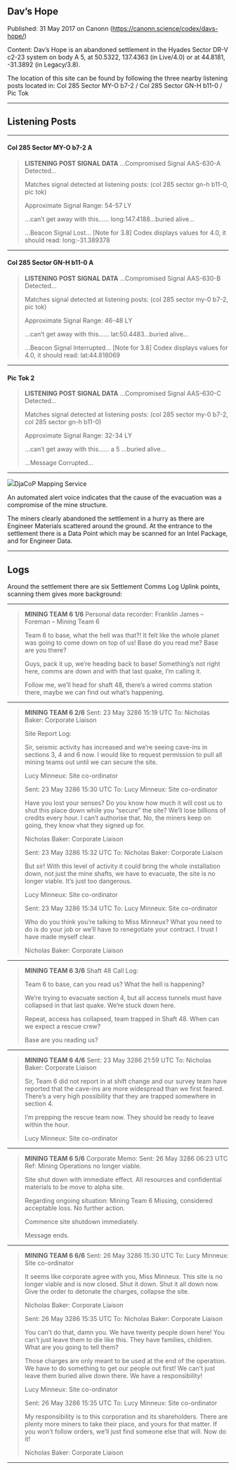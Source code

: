 ## Dav&#8217;s Hope

Published: 31 May 2017 on Canonn (https://canonn.science/codex/davs-hope/)

Content: Dav’s Hope is an abandoned settlement in the Hyades Sector DR-V c2-23 system on body A 5, at 50.5322, 137.4363 (in Live/4.0) or at 44.8181, -31.3892 (in Legacy/3.8).

The location of this site can be found by following the three nearby listening posts located in:
Col 285 Sector MY-O b7-2 / Col 285 Sector GN-H b11-0 / Pic Tok

* * *

## Listening Posts

* * *

#### Col 285 Sector MY-O b7-2 A

> 
> **LISTENING POST SIGNAL DATA**
> …Compromised Signal AAS-630-A Detected…
> 
> 
> Matches signal detected at listening posts: (col 285 sector gn-h b11-0, pic tok)
> 
> 
> Approximate Signal Range: 54-57 LY
> 
> 
> …can’t get away with this…… long:147.4188…buried alive…
> 
> 
> …Beacon Signal Lost…
> [Note for 3.8] Codex displays values for 4.0, it should read: long:-31.389378

* * *

#### Col 285 Sector GN-H b11-0 A

> 
> **LISTENING POST SIGNAL DATA**
> …Compromised Signal AAS-630-B Detected…
> 
> 
> Matches signal detected at listening posts: (col 285 sector my-0 b7-2, pic tok)
> 
> 
> Approximate Signal Range: 46-48 LY
> 
> 
> …can’t get away with this…… lat:50.4483…buried alive…
> 
> 
> …Beacon Signal Interrupted…
> [Note for 3.8] Codex displays values for 4.0, it should read: lat:44.818069

* * *

#### Pic Tok 2

> 
> **LISTENING POST SIGNAL DATA**
> …Compromised Signal AAS-630-C Detected…
> 
> 
> Matches signal detected at listening posts: (col 285 sector my-0 b7-2, col 285 sector gn-h b11-0)
> 
> 
> Approximate Signal Range: 32-34 LY
> 
> 
> …can’t get away with this…… a 5 …buried alive…
> 
> 
> …Message Corrupted…

* * *

[![](https://canonn.science/wp-content/uploads/2017/05/YWFo26p-1024x571.jpg)](https://canonn.science/wp-content/uploads/2017/05/YWFo26p.jpg)DjaCoP Mapping Service

An automated alert voice indicates that the cause of the evacuation was a compromise of the mine structure.

The miners clearly abandoned the settlement in a hurry as there are Engineer Materials scattered around the ground. At the entrance to the settlement there is a Data Point which may be scanned for an Intel Package, and for Engineer Data.

* * *

## Logs

Around the settlement there are six Settlement Comms Log Uplink points, scanning them gives more background:

* * *

> 
> **MINING TEAM 6 1/6**
> Personal data recorder:
> Franklin James – Foreman – Mining Team 6
> 
> Team 6 to base, what the hell was that?! It felt like the whole planet was going to come down on top of us! Base do you read me? Base are you there?
> 
> Guys, pack it up, we’re heading back to base! Something’s not right here, comms are down and with that last quake, I’m calling it.
> 
> Follow me, we’ll head for shaft 48, there’s a wired comms station there, maybe we can find out what’s happening.

* * *

> 
> **MINING TEAM 6 2/6**
> Sent: 23 May 3286 15:19 UTC
> To: Nicholas Baker: Corporate Liaison
> 
> Site Report Log:
> 
> Sir, seismic activity has increased and we’re seeing cave-ins in sections 3, 4 and 6 now. I would like to request permission to pull all mining teams out until we can secure the site.
> 
> Lucy Minneux: Site co-ordinator
> 
> Sent: 23 May 3286 15:30 UTC
> To: Lucy Minneux: Site co-ordinator
> 
> Have you lost your senses? Do you know how much it will cost us to shut this place down while you “secure” the site? We’ll lose billions of credits every hour. I can’t authorise that. No, the miners keep on going, they know vhat they signed up for.
> 
> Nicholas Baker: Corporate Liaison
> 
> Sent: 23 May 3286 15:32 UTC
> To: Nicholas Baker: Corporate Liaison
> 
> But sir! With this level of activity it could bring the whole installation down, not just the mine shafts, we have to evacuate, the site is no longer viable. It’s just too dangerous.
> 
> Lucy Minneux: Site co-ordinator
> 
> Sent: 23 May 3286 15:34 UTC
> To: Lucy Minneux: Site co-ordinator
> 
> Who do you think you’re talking to Miss Minneux? What you need to do is do your job or we’ll have to renegotiate your contract. I trust I have made myself clear.
> 
> Nicholas Baker: Corporate Liaison

* * *

> 
> **MINING TEAM 6 3/6**
> Shaft 48 Call Log:
> 
> Team 6 to base, can you read us? What the hell is happening?
> 
> We’re trying to evacuate section 4, but all access tunnels must have collapsed in that last quake. We’re stuck down here.
> 
> Repeat, access has collapsed, team trapped in Shaft 48. When can we expect a rescue crew?
> 
> Base are you reading us?

* * *

> 
> **MINING TEAM 6 4/6**
> Sent: 23 May 3286 21:59 UTC
> To: Nicholas Baker: Corporate Liaison
> 
> Sir, Team 6 did not report in at shift change and our survey team have reported that the cave-ins are more widespread than we first feared. There’s a very high possibility that they are trapped somewhere in section 4.
> 
> I’m prepping the rescue team now. They should be ready to leave within the hour.
> 
> Lucy Minneux: Site co-ordinator

* * *

> 
> **MINING TEAM 6 5/6**
> Corporate Memo:
> Sent: 26 May 3286 06:23 UTC
> Ref: Mining Operations no longer viable.
> 
> Site shut down with immediate effect. All resources and confidential materials to be move to alpha site.
> 
> Regarding ongoing situation: Mining Team 6 Missing, considered acceptable loss. No further action.
> 
> Commence site shutdown immediately.
> 
> Message ends.

* * *

> 
> **MINING TEAM 6 6/6**
> Sent: 26 May 3286 15:30 UTC
> To: Lucy Minneux: Site co-ordinator
> 
> It seems like corporate agree with you, Miss Minneux. This site is no longer viable and is now closed. Shut it down. Shut it all down now. Give the order to detonate the charges, collapse the site.
> 
> Nicholas Baker: Corporate Liaison
> 
> Sent: 26 May 3286 15:35 UTC
> To: Nicholas Baker: Corporate Liaison
> 
> You can’t do that, damn you. We have twenty people down here! You can’t just leave them to die like this. They have families, children. What are you going to tell them?
> 
> Those charges are only meant to be used at the end of the operation. We have to do something to get our people out first! We can’t just leave them buried alive down there. We have a responsibility!
> 
> Lucy Minneux: Site co-ordinator
> 
> Sent: 26 May 3286 15:35 UTC
> To: Lucy Minneux: Site co-ordinator
> 
> My responsibility is to this corporation and its shareholders. There are plenty more miners to take their place, and yours for that matter. If you won’t follow orders, we’ll just find someone else that will. Now do it!
> 
> Nicholas Baker: Corporate Liaison

* * *